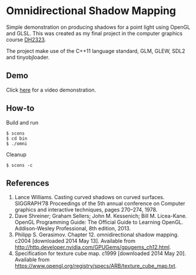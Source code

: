 Omnidirectional Shadow Mapping
==============================

Simple demonstration on producing shadows for a point light using OpenGL and
GLSL. This was created as my final project in the computer graphics course
[DH2323](https://www.kth.se/student/kurser/kurs/DH2323?l=en).

The project make use of the C++11 language standard, GLM, GLEW, SDL2 and
tinyobjloader.

Demo
----
Click [here](https://github.com/mharrys/omni/raw/master/demo.webm) for a video demonstration.

How-to
------
Build and run

    $ scons
    $ cd bin
    $ ./omni

Cleanup

    $ scons -c

References
----------
1. Lance Williams. Casting curved shadows on curved surfaces. SIGGRAPH’78 Proceedings of the 5th annual conference on Computer graphics and interactive techniques, pages 270–274, 1978.
2. Dave Shreiner; Graham Sellers; John M. Kessenich; Bill M. Licea-Kane. OpenGL Programming Guide: The Official Guide to Learning OpenGL. Addison-Wesley Professional, 8th edition, 2013.
3. Philipp S. Gerasimov. Chapter 12. omnidirectional shadow mapping. c2004 [downloaded 2014 May 13]. Available from http://http.developer.nvidia.com/GPUGems/gpugems_ch12.html.
4. Specification for texture cube map. c1999 [downloaded 2014 May 20]. Available from https://www.opengl.org/registry/specs/ARB/texture_cube_map.txt.
